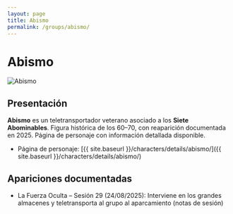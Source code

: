 ```yaml
---
layout: page
title: Abismo
permalink: /groups/abismo/
---
```


# Abismo

<div class="character-photo wide-image">
  <img src="{{ site.baseurl }}/assets/img/characters/abismo.png" alt="Abismo" />
</div>

## Presentación
**Abismo** es un teletransportador veterano asociado a los **Siete Abominables**. Figura histórica de los 60–70, con reaparición documentada en 2025. Página de personaje con información detallada disponible.

- Página de personaje: [{{ site.baseurl }}/characters/details/abismo/]({{ site.baseurl }}/characters/details/abismo/)

## Apariciones documentadas
- La Fuerza Oculta – Sesión 29 (24/08/2025): Interviene en los grandes almacenes y teletransporta al grupo al aparcamiento (notas de sesión)
